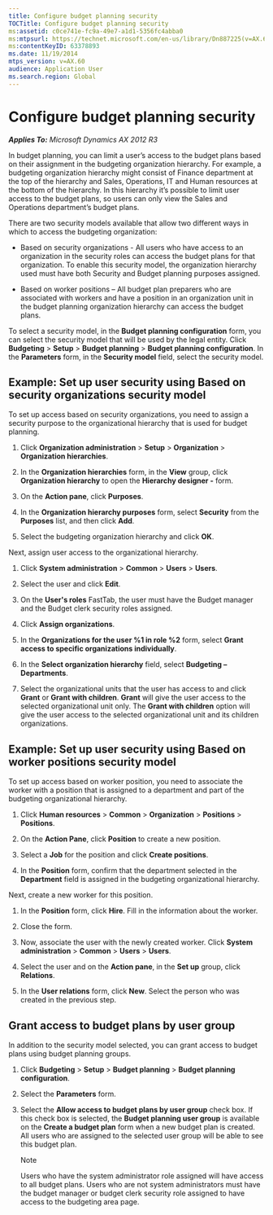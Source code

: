 ```yaml
---
title: Configure budget planning security
TOCTitle: Configure budget planning security
ms:assetid: c0ce741e-fc9a-49e7-a1d1-5356fc4abba0
ms:mtpsurl: https://technet.microsoft.com/en-us/library/Dn887225(v=AX.60)
ms:contentKeyID: 63378893
ms.date: 11/19/2014
mtps_version: v=AX.60
audience: Application User
ms.search.region: Global
---
```


# Configure budget planning security 


_**Applies To:** Microsoft Dynamics AX 2012 R3_

In budget planning, you can limit a user’s access to the budget plans based on their assignment in the budgeting organization hierarchy. For example, a budgeting organization hierarchy might consist of Finance department at the top of the hierarchy and Sales, Operations, IT and Human resources at the bottom of the hierarchy. In this hierarchy it’s possible to limit user access to the budget plans, so users can only view the Sales and Operations department’s budget plans.

There are two security models available that allow two different ways in which to access the budgeting organization:

  - Based on security organizations - All users who have access to an organization in the security roles can access the budget plans for that organization. To enable this security model, the organization hierarchy used must have both Security and Budget planning purposes assigned.

  - Based on worker positions – All budget plan preparers who are associated with workers and have a position in an organization unit in the budget planning organization hierarchy can access the budget plans.

To select a security model, in the **Budget planning configuration** form, you can select the security model that will be used by the legal entity. Click **Budgeting** \> **Setup** \> **Budget planning** \> **Budget planning configuration**. In the **Parameters** form, in the **Security model** field, select the security model.

## Example: Set up user security using Based on security organizations security model

To set up access based on security organizations, you need to assign a security purpose to the organizational hierarchy that is used for budget planning.

1.  Click **Organization administration** \> **Setup** \> **Organization** \> **Organization hierarchies**.

2.  In the **Organization hierarchies** form, in the **View** group, click **Organization hierarchy** to open the **Hierarchy designer -** form.

3.  On the **Action pane**, click **Purposes**.

4.  In the **Organization hierarchy purposes** form, select **Security** from the **Purposes** list, and then click **Add**.

5.  Select the budgeting organization hierarchy and click **OK**.

Next, assign user access to the organizational hierarchy.

1.  Click **System administration** \> **Common** \> **Users** \> **Users**.

2.  Select the user and click **Edit**.

3.  On the **User's roles** FastTab, the user must have the Budget manager and the Budget clerk security roles assigned.

4.  Click **Assign organizations**.

5.  In the **Organizations for the user %1 in role %2** form, select **Grant access to specific organizations individually**.

6.  In the **Select organization hierarchy** field, select **Budgeting – Departments**.

7.  Select the organizational units that the user has access to and click **Grant** or **Grant with children**. **Grant** will give the user access to the selected organizational unit only. The **Grant with children** option will give the user access to the selected organizational unit and its children organizations.

## Example: Set up user security using Based on worker positions security model

To set up access based on worker position, you need to associate the worker with a position that is assigned to a department and part of the budgeting organizational hierarchy.

1.  Click **Human resources** \> **Common** \> **Organization** \> **Positions** \> **Positions**.

2.  On the **Action Pane**, click **Position** to create a new position.

3.  Select a **Job** for the position and click **Create positions**.

4.  In the **Position** form, confirm that the department selected in the **Department** field is assigned in the budgeting organizational hierarchy.

Next, create a new worker for this position.

1.  In the **Position** form, click **Hire**. Fill in the information about the worker.

2.  Close the form.

3.  Now, associate the user with the newly created worker. Click **System administration** \> **Common** \> **Users** \> **Users**.

4.  Select the user and on the **Action pane**, in the **Set up** group, click **Relations**.

5.  In the **User relations** form, click **New**. Select the person who was created in the previous step.

## Grant access to budget plans by user group

In addition to the security model selected, you can grant access to budget plans using budget planning groups.

1.  Click **Budgeting** \> **Setup** \> **Budget planning** \> **Budget planning configuration**.

2.  Select the **Parameters** form.

3.  Select the **Allow access to budget plans by user group** check box. If this check box is selected, the **Budget planning user group** is available on the **Create a budget plan** form when a new budget plan is created. All users who are assigned to the selected user group will be able to see this budget plan.
    

    > [!NOTE]
    > <P>Users who have the system administrator role assigned will have access to all budget plans. Users who are not system administrators must have the budget manager or budget clerk security role assigned to have access to the budgeting area page.</P>


  


